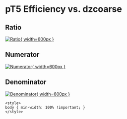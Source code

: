 # pT5 Efficiency vs. dzcoarse

## Ratio

[![Ratio](../mtv/var/pT5_eff_dzcoarse.png){ width=600px }](../mtv/var/pT5_eff_dzcoarse.pdf)

## Numerator

[![Numerator](../mtv/num/pT5_eff_dzcoarse_num.png){ width=600px }](../mtv/num/pT5_eff_dzcoarse_num.pdf)

## Denominator

[![Denominator](../mtv/den/pT5_eff_dzcoarse_den.png){ width=600px }](../mtv/den/pT5_eff_dzcoarse_den.pdf)


``` {=html}
<style>
body { min-width: 100% !important; }
</style>
```
